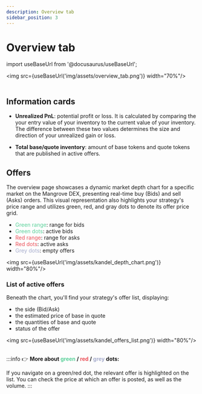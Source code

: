 ```yaml
---
description: Overview tab
sidebar_position: 3
---
```


# Overview tab

import useBaseUrl from '@docusaurus/useBaseUrl';

<img src={useBaseUrl('img/assets/overview_tab.png')} width="70%"/><br /><br />

## Information cards

<!-- * **Return**: the average monthly return of your Kandel strategy (or in other word, the growth rate of your wealth). It is calculated by dividing the [profits from the spread](../../../kandel/README.md) and the impermanent loss by the [published liquidity](../../../kandel/how-does-kandel-work/strategy-reserve.md#published-liquidity) for a period of time. It is then averaged out per day for that period, and extrapolated to obtain the monthly average.
    * Return = (profit from spread + impermanent loss) / published liquidity
> 💡
> For the sake of this calculation, the published liquidity is converted entirely to USDC. -->

* **Unrealized PnL**: potential profit or loss. It is calculated by comparing the your entry value of your inventory to the current value of your inventory. The difference between these two values determines the size and direction of your unrealized gain or loss.

* **Total base/quote inventory**: amount of base tokens and quote tokens that are published in active offers.

## Offers

The overview page showcases a dynamic market depth chart for a specific market on the Mangrove DEX, presenting real-time buy (Bids) and sell (Asks) orders. This visual representation also highlights your strategy's price range and utilizes green, red, and gray dots to denote its offer price grid.

* <font color="#5cd19b">Green range</font>: range for bids
* <font color="#5cd19b">Green dots</font>: active bids
* <font color="#eb525a">Red range</font>: range for asks
* <font color="#eb525a">Red dots</font>: active asks
* <font color="#a7adcd">Grey dots</font>: empty offers

<img src={useBaseUrl('img/assets/kandel_depth_chart.png')} width="80%"/>

### List of active offers

Beneath the chart, you'll find your strategy's offer list, displaying:

* the side (Bid/Ask)
* the estimated price of base in quote
* the quantities of base and quote
* status of the offer

<img src={useBaseUrl('img/assets/kandel_offers_list.png')} width="80%"/><br /><br />

:::info 👉 **More about <font color="#5cd19b">green</font> / <font color="#eb525a">red</font> / <font color="#a7adcd">grey</font> dots:**

If you navigate on a green/red dot, the relevant offer is highlighted on the list. You can check the price at which an offer is posted, as well as the volume.
:::

